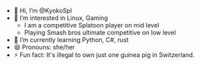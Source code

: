 - 👋 Hi, I’m @KyokoSpl
- 👀 I’m interested in Linux, Gaming
    - I am a competitive Splatoon player on mid level
    - Playing Smash bros ultimate competitive on low level
- 🌱 I’m currently learning Python, C#, rust
- 😄 Pronouns: she/her
- ⚡ Fun fact: It's illegal to own just one guinea pig in Switzerland. 

<!---
WynterKiese/WynterKiese is a ✨ special ✨ repository because its `README.md` (this file) appears on your GitHub profile.
You can click the Preview link to take a look at your changes.
--->

